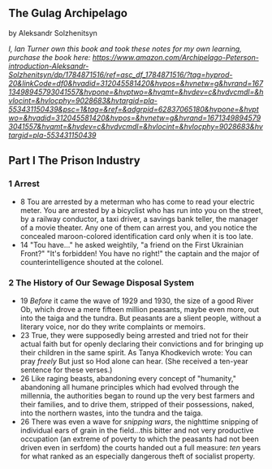 ## The Gulag Archipelago

by Aleksandr Solzhenitsyn

*I, Ian Turner own this book and took these notes for my own learning, purchase
the book here: https://www.amazon.com/Archipelago-Peterson-introduction-Aleksandr-Solzhenitsyn/dp/1784871516/ref=asc_df_1784871516/?tag=hyprod-20&linkCode=df0&hvadid=312045581420&hvpos=&hvnetw=g&hvrand=16713498945793041557&hvpone=&hvptwo=&hvqmt=&hvdev=c&hvdvcmdl=&hvlocint=&hvlocphy=9028683&hvtargid=pla-553431150439&psc=1&tag=&ref=&adgrpid=62837065180&hvpone=&hvptwo=&hvadid=312045581420&hvpos=&hvnetw=g&hvrand=16713498945793041557&hvqmt=&hvdev=c&hvdvcmdl=&hvlocint=&hvlocphy=9028683&hvtargid=pla-553431150439*

## Part I The Prison Industry

### 1 Arrest
* 8 Tou are arrested by a meterman who has come to read your electric meter. You
    are arrested by a bicyclist who has run into you on the street, by a railway
    conductor, a taxi driver, a savings bank teller, the manager of a movie
    theater. Any one of them can arrest you, and you notice the concealed
    maroon-colored identification card only when it is too late.
* 14 "Tou have..." he asked weightily, "a friend on the First Ukrainian Front?"
    "It's forbidden! You have no right!" the captain and the major of
    counterintelligence shouted at the colonel.

### 2 The History of Our Sewage Disposal System
* 19 *Before* it came the wave of 1929 and 1930, the size of a good River Ob,
    which drove a mere fifteen million peasants, maybe even more, out into the
    taiga and the tundra. But peasants are a slient people, without a literary
    voice, nor do they write complaints or memoirs.
* 23 True, they were supposedly being arrested and tried not for their actual
    faith but for openly declaring their convictions and for bringing up their
    children in the same spirit. As Tanya Khodkevich wrote: You can pray
    *freely* But just so Hod alone can hear. (She received a ten-year sentence
    for these verses.)
* 26 Like raging beasts, abandoning every concept of "humanity," abandoning all
    humane principles which had evolved through the millennia, the authorities
    began to round up the very best farmers and their families, and to drive
    them, stripped of their possessions, naked, into the northern wastes, into
    the tundra and the taiga.
* 26 There was even a wave for *snipping wars*, the nighttime snipping of
    individual ears of grain in the field...this bitter and not very productive
    occupation (an extreme of poverty to which the peasants had not been driven
    even in serfdom) the courts handed out a full measure: *ten* years for what
    ranked as an especially dangerous theft of socialist property.



